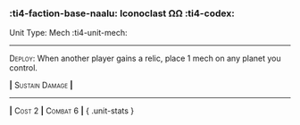 ### :ti4-faction-base-naalu: **Iconoclast ΩΩ** :ti4-codex:

Unit Type: Mech :ti4-unit-mech:

---

<span style="font-variant:small-caps;">Deploy</span>: When another player gains a relic, place 1 mech on any planet you control.

__|__ <span style="font-variant:small-caps;">Sustain Damage</span> __|__

---

__|__ <span style="font-variant:small-caps;">Cost 2</span> __|__ <span style="font-variant:small-caps;">Combat 6</span> __|__
{ .unit-stats }
